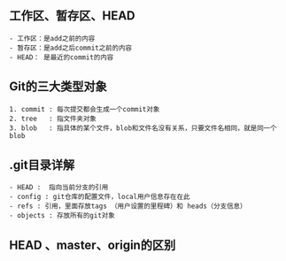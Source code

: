 ## 工作区、暂存区、HEAD

	- 工作区：是add之前的内容
	- 暂存区：是add之后commit之前的内容
	- HEAD： 是最近的commit的内容

## Git的三大类型对象
	1. commit : 每次提交都会生成一个commit对象
	2. tree   : 指文件夹对象
	3. blob	  : 指具体的某个文件，blob和文件名没有关系，只要文件名相同，就是同一个blob


## .git目录详解
	- HEAD :  指向当前分支的引用
	- config : git仓库的配置文件，local用户信息存在在此
	- refs : 引用，里面存放tags （用户设置的里程碑）和 heads（分支信息）
	- objects : 存放所有的git对象


## HEAD 、master、origin的区别